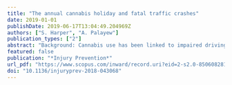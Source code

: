 ```yaml
---
title: "The annual cannabis holiday and fatal traffic crashes"
date: 2019-01-01
publishDate: 2019-06-17T13:04:49.204969Z
authors: ["S. Harper", "A. Palayew"]
publication_types: ["2"]
abstract: "Background: Cannabis use has been linked to impaired driving and fatal accidents. Prior evidence suggests the potential for population-wide effects of the annual cannabis celebration on April 20th ('4/20'), but evidence to date is limited. Methods: We used data from the Fatal Analysis Reporting System for the years 1975-2016 to estimate the impact of '4/20' on drivers involved in fatal traffic crashes occurring between 16:20 and 23:59 hours in the USA. We compared the effects of 4/20 with those for other major holidays, and evaluated whether the impact of '4/20' had changed in recent years. Results: Between 1992 and 2016, '4/20' was associated with an increase in the number of drivers involved in fatal crashes (IRR 1.12, 95% CI 0.97 to 1.28) relative to control days 1 week before and after, but not when compared with control days 1 and 2 weeks before and after (IRR 1.05, 95% CI 0.92 to 1.28) or all other days of the year (IRR 0.98, 95% CI 0.88 to 1.10). Across all years we found little evidence to distinguish excess drivers involved in fatal crashes on 4/20 from routine daily variations. Conclusions: There is little evidence to suggest population-wide effects of the annual cannabis holiday on the number of drivers involved in fatal traffic crashes. o̧pyright Author(s) (or their employer(s)) 2019. No commercial re-use. See rights and permissions. Published by BMJ."
featured: false
publication: "*Injury Prevention*"
url_pdf: "https://www.scopus.com/inward/record.uri?eid=2-s2.0-85060828135&doi=10.1136%2finjuryprev-2018-043068&partnerID=40&md5=7d0109f5342291189bd317ea9779add8"
doi: "10.1136/injuryprev-2018-043068"
---
```


